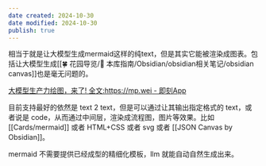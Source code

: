 ```yaml
---
date created: 2024-10-30
date modified: 2024-10-30
publish: true
---
```


相当于就是让大模型生成mermaid这样的纯text，但是其实它能被渲染成图表。包括让大模型生成[[🍀 花园导览/🧰 本库指南/Obsidian/obsidian相关笔记/obsidian canvas]]也是毫无问题的。

[大模型生产力绘图，来了! 全文:https://mp.wei - 即刻App](https://m.okjike.com/originalPosts/671c5b95dcd2a54291399457?s=eyJ1IjoiNTY4YmMzODg5YjMyOTAxMTAwZTUxZTdjIiwiZCI6MX0%3D)

目前支持最好的依然是 text 2 text，但是可以通过让其输出指定格式的 text，或者说是 code，从而通过中间层，渲染成流程图，图片等效果。比如 [[Cards/mermaid]] 或者 HTML+CSS 或者 svg 或者 [[JSON Canvas by Obsidian]]。

mermaid 不需要提供已经成型的精细化模板，llm 就能自动自然生成出来。